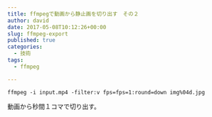 ```yaml
---
title: ffmpegで動画から静止画を切り出す　その２
author: david
date: 2017-05-08T10:12:26+00:00
slug: ffmpeg-export
published: true
categories:
  - 技術
tags:
  - ffmpeg

---
```

`ffmpeg -i input.mp4 -filter:v fps=fps=1:round=down img%04d.jpg` 

動画から秒間１コマで切り出す。
